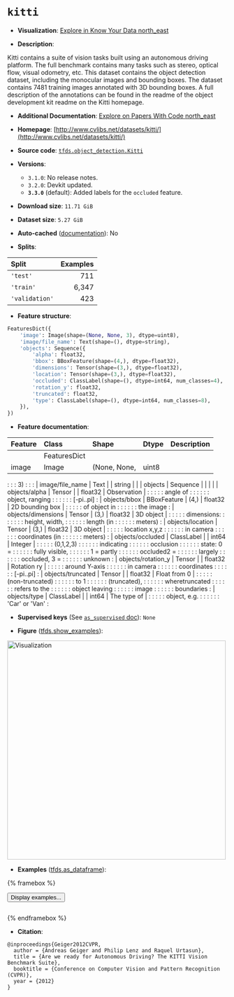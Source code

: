 <div itemscope itemtype="http://schema.org/Dataset">
  <div itemscope itemprop="includedInDataCatalog" itemtype="http://schema.org/DataCatalog">
    <meta itemprop="name" content="TensorFlow Datasets" />
  </div>
  <meta itemprop="name" content="kitti" />
  <meta itemprop="description" content="Kitti contains a suite of vision tasks built using an autonomous driving&#10;platform. The full benchmark contains many tasks such as stereo, optical flow,&#10;visual odometry, etc. This dataset contains the object detection dataset,&#10;including the monocular images and bounding boxes. The dataset contains 7481&#10;training images annotated with 3D bounding boxes. A full description of the&#10;annotations can be found in the readme of the object development kit readme on&#10;the Kitti homepage.&#10;&#10;To use this dataset:&#10;&#10;```python&#10;import tensorflow_datasets as tfds&#10;&#10;ds = tfds.load(&#x27;kitti&#x27;, split=&#x27;train&#x27;)&#10;for ex in ds.take(4):&#10;  print(ex)&#10;```&#10;&#10;See [the guide](https://www.tensorflow.org/datasets/overview) for more&#10;informations on [tensorflow_datasets](https://www.tensorflow.org/datasets).&#10;&#10;&lt;img src=&quot;https://storage.googleapis.com/tfds-data/visualization/fig/kitti-3.3.0.png&quot; alt=&quot;Visualization&quot; width=&quot;500px&quot;&gt;&#10;&#10;" />
  <meta itemprop="url" content="https://www.tensorflow.org/datasets/catalog/kitti" />
  <meta itemprop="sameAs" content="http://www.cvlibs.net/datasets/kitti/" />
  <meta itemprop="citation" content="@inproceedings{Geiger2012CVPR,&#10;  author = {Andreas Geiger and Philip Lenz and Raquel Urtasun},&#10;  title = {Are we ready for Autonomous Driving? The KITTI Vision Benchmark Suite},&#10;  booktitle = {Conference on Computer Vision and Pattern Recognition (CVPR)},&#10;  year = {2012}&#10;}" />
</div>

# `kitti`


*   **Visualization**:
    <a class="button button-with-icon" href="https://knowyourdata-tfds.withgoogle.com/#tab=STATS&dataset=kitti">
    Explore in Know Your Data
    <span class="material-icons icon-after" aria-hidden="true"> north_east
    </span> </a>

*   **Description**:

Kitti contains a suite of vision tasks built using an autonomous driving
platform. The full benchmark contains many tasks such as stereo, optical flow,
visual odometry, etc. This dataset contains the object detection dataset,
including the monocular images and bounding boxes. The dataset contains 7481
training images annotated with 3D bounding boxes. A full description of the
annotations can be found in the readme of the object development kit readme on
the Kitti homepage.

*   **Additional Documentation**:
    <a class="button button-with-icon" href="https://paperswithcode.com/dataset/kitti">
    Explore on Papers With Code
    <span class="material-icons icon-after" aria-hidden="true"> north_east
    </span> </a>

*   **Homepage**:
    [http://www.cvlibs.net/datasets/kitti/](http://www.cvlibs.net/datasets/kitti/)

*   **Source code**:
    [`tfds.object_detection.Kitti`](https://github.com/tensorflow/datasets/tree/master/tensorflow_datasets/object_detection/kitti.py)

*   **Versions**:

    *   `3.1.0`: No release notes.
    *   `3.2.0`: Devkit updated.
    *   **`3.3.0`** (default): Added labels for the `occluded` feature.

*   **Download size**: `11.71 GiB`

*   **Dataset size**: `5.27 GiB`

*   **Auto-cached**
    ([documentation](https://www.tensorflow.org/datasets/performances#auto-caching)):
    No

*   **Splits**:

Split          | Examples
:------------- | -------:
`'test'`       | 711
`'train'`      | 6,347
`'validation'` | 423

*   **Feature structure**:

```python
FeaturesDict({
    'image': Image(shape=(None, None, 3), dtype=uint8),
    'image/file_name': Text(shape=(), dtype=string),
    'objects': Sequence({
        'alpha': float32,
        'bbox': BBoxFeature(shape=(4,), dtype=float32),
        'dimensions': Tensor(shape=(3,), dtype=float32),
        'location': Tensor(shape=(3,), dtype=float32),
        'occluded': ClassLabel(shape=(), dtype=int64, num_classes=4),
        'rotation_y': float32,
        'truncated': float32,
        'type': ClassLabel(shape=(), dtype=int64, num_classes=8),
    }),
})
```

*   **Feature documentation**:

| Feature            | Class        | Shape        | Dtype   | Description     |
| :----------------- | :----------- | :----------- | :------ | :-------------- |
|                    | FeaturesDict |              |         |                 |
| image              | Image        | (None, None, | uint8   |                 |
:                    :              : 3)           :         :                 :
| image/file_name    | Text         |              | string  |                 |
| objects            | Sequence     |              |         |                 |
| objects/alpha      | Tensor       |              | float32 | Observation     |
:                    :              :              :         : angle of        :
:                    :              :              :         : object, ranging :
:                    :              :              :         : [-pi..pi]       :
| objects/bbox       | BBoxFeature  | (4,)         | float32 | 2D bounding box |
:                    :              :              :         : of object in    :
:                    :              :              :         : the image       :
| objects/dimensions | Tensor       | (3,)         | float32 | 3D object       |
:                    :              :              :         : dimensions\:    :
:                    :              :              :         : height, width,  :
:                    :              :              :         : length (in      :
:                    :              :              :         : meters)         :
| objects/location   | Tensor       | (3,)         | float32 | 3D object       |
:                    :              :              :         : location x,y,z  :
:                    :              :              :         : in camera       :
:                    :              :              :         : coordinates (in :
:                    :              :              :         : meters)         :
| objects/occluded   | ClassLabel   |              | int64   | Integer         |
:                    :              :              :         : (0,1,2,3)       :
:                    :              :              :         : indicating      :
:                    :              :              :         : occlusion       :
:                    :              :              :         : state\: 0 =     :
:                    :              :              :         : fully visible,  :
:                    :              :              :         : 1 = partly      :
:                    :              :              :         : occluded2 =     :
:                    :              :              :         : largely         :
:                    :              :              :         : occluded, 3 =   :
:                    :              :              :         : unknown         :
| objects/rotation_y | Tensor       |              | float32 | Rotation ry     |
:                    :              :              :         : around Y-axis   :
:                    :              :              :         : in camera       :
:                    :              :              :         : coordinates     :
:                    :              :              :         : [-pi..pi]       :
| objects/truncated  | Tensor       |              | float32 | Float from 0    |
:                    :              :              :         : (non-truncated) :
:                    :              :              :         : to 1            :
:                    :              :              :         : (truncated),    :
:                    :              :              :         : wheretruncated  :
:                    :              :              :         : refers to the   :
:                    :              :              :         : object leaving  :
:                    :              :              :         : image           :
:                    :              :              :         : boundaries      :
| objects/type       | ClassLabel   |              | int64   | The type of     |
:                    :              :              :         : object, e.g.    :
:                    :              :              :         : 'Car' or 'Van'  :

*   **Supervised keys** (See
    [`as_supervised` doc](https://www.tensorflow.org/datasets/api_docs/python/tfds/load#args)):
    `None`

*   **Figure**
    ([tfds.show_examples](https://www.tensorflow.org/datasets/api_docs/python/tfds/visualization/show_examples)):

<img src="https://storage.googleapis.com/tfds-data/visualization/fig/kitti-3.3.0.png" alt="Visualization" width="500px">

*   **Examples**
    ([tfds.as_dataframe](https://www.tensorflow.org/datasets/api_docs/python/tfds/as_dataframe)):

<!-- mdformat off(HTML should not be auto-formatted) -->

{% framebox %}

<button id="displaydataframe">Display examples...</button>
<div id="dataframecontent" style="overflow-x:auto"></div>
<script>
const url = "https://storage.googleapis.com/tfds-data/visualization/dataframe/kitti-3.3.0.html";
const dataButton = document.getElementById('displaydataframe');
dataButton.addEventListener('click', async () => {
  // Disable the button after clicking (dataframe loaded only once).
  dataButton.disabled = true;

  const contentPane = document.getElementById('dataframecontent');
  try {
    const response = await fetch(url);
    // Error response codes don't throw an error, so force an error to show
    // the error message.
    if (!response.ok) throw Error(response.statusText);

    const data = await response.text();
    contentPane.innerHTML = data;
  } catch (e) {
    contentPane.innerHTML =
        'Error loading examples. If the error persist, please open '
        + 'a new issue.';
  }
});
</script>

{% endframebox %}

<!-- mdformat on -->

*   **Citation**:

```
@inproceedings{Geiger2012CVPR,
  author = {Andreas Geiger and Philip Lenz and Raquel Urtasun},
  title = {Are we ready for Autonomous Driving? The KITTI Vision Benchmark Suite},
  booktitle = {Conference on Computer Vision and Pattern Recognition (CVPR)},
  year = {2012}
}
```

